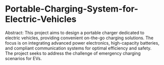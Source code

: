 # Portable-Charging-System-for-Electric-Vehicles
Abstract:
This project aims to design a portable charger dedicated to electric vehicles, providing convenient on-the-go charging solutions. The focus is on integrating advanced power electronics, high-capacity batteries, and compliant communication systems for optimal efficiency and safety. The project seeks to address the challenge of emergency charging scenarios for EVs.
